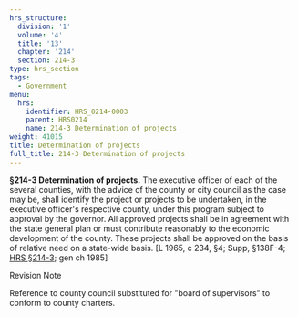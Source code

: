 ```yaml
---
hrs_structure:
  division: '1'
  volume: '4'
  title: '13'
  chapter: '214'
  section: 214-3
type: hrs_section
tags:
  - Government
menu:
  hrs:
    identifier: HRS_0214-0003
    parent: HRS0214
    name: 214-3 Determination of projects
weight: 41015
title: Determination of projects
full_title: 214-3 Determination of projects
---
```

**§214-3 Determination of projects.** The executive officer of each of the several counties, with the advice of the county or city council as the case may be, shall identify the project or projects to be undertaken, in the executive officer's respective county, under this program subject to approval by the governor. All approved projects shall be in agreement with the state general plan or must contribute reasonably to the economic development of the county. These projects shall be approved on the basis of relative need on a state-wide basis. [L 1965, c 234, §4; Supp, §138F-4; [HRS §214-3](/title-13/chapter-214/section-214-3/); gen ch 1985]

Revision Note

Reference to county council substituted for "board of supervisors" to conform to county charters.
